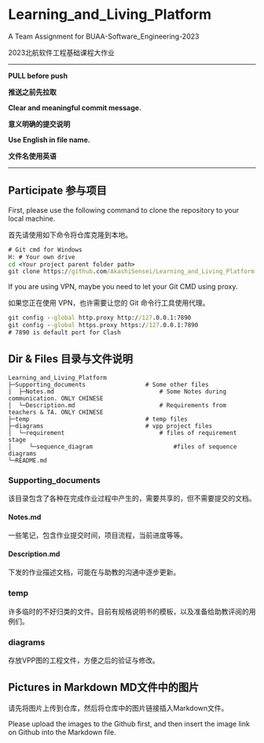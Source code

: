 # Learning_and_Living_Platform

A Team Assignment for BUAA-Software_Engineering-2023

2023北航软件工程基础课程大作业

***

**PULL before push**

**推送之前先拉取**

**Clear and meaningful commit message.**

**意义明确的提交说明**

**Use English in file name.**

**文件名使用英语**

---

## Participate 参与项目

First, please use the following command to clone the repository to your local machine.

首先请使用如下命令将仓库克隆到本地。

```cmd
# Git cmd for Windows
H: # Your own drive
cd <Your project parent folder path>
git clone https://github.com/AkashiSensei/Learning_and_Living_Platform.git
```

If you are using VPN, maybe you need to let your Git CMD using proxy.

如果您正在使用 VPN，也许需要让您的 Git 命令行工具使用代理。

```cmd
git config --global http.proxy http://127.0.0.1:7890
git config --global https.proxy https://127.0.0.1:7890
# 7890 is default port for Clash
```



## Dir & Files 目录与文件说明

```
Learning_and_Living_Platform
├─Supporting_documents                 # Some other files
|  ├─Notes.md                              # Some Notes during communication. ONLY CHINESE
│  └─Description.md                        # Requirements from teachers & TA. ONLY CHINESE
├─temp                                 # temp files
├─diagrams                             # vpp project files
│  └─requirement                           # files of requirement stage
│     └─sequence_diagram                       #files of sequence diagrams
└─README.md
```

### Supporting_documents

该目录包含了各种在完成作业过程中产生的，需要共享的，但不需要提交的文档。

#### Notes.md  

一些笔记，包含作业提交时间，项目流程，当前进度等等。

#### Description.md  

下发的作业描述文档，可能在与助教的沟通中逐步更新。

### temp

许多临时的不好归类的文件。目前有规格说明书的模板，以及准备给助教评阅的用例们。

### diagrams

存放VPP图的工程文件，方便之后的验证与修改。



## Pictures in Markdown MD文件中的图片

请先将图片上传到仓库，然后将仓库中的图片链接插入Markdown文件。

Please upload the images to the Github first, and then insert the image link on Github into the Markdown file.
